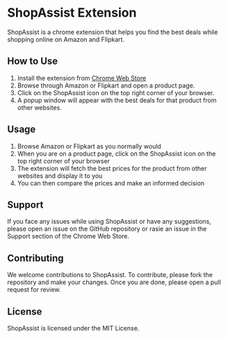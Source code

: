 # ShopAssist Extension

ShopAssist is a chrome extension that helps you find the best deals while shopping online on Amazon and Flipkart.

## How to Use

1. Install the extension from [Chrome Web Store](https://chrome.google.com/webstore/detail/shopassist/nfhhbacciklkmebancfmdceacepikjki)
2. Browse through Amazon or Flipkart and open a product page.
3. Click on the ShopAssist icon on the top right corner of your browser.
4. A popup window will appear with the best deals for that product from other websites.

## Usage

1. Browse Amazon or Flipkart as you normally would
2. When you are on a product page, click on the ShopAssist icon on the top right corner of your browser
3. The extension will fetch the best prices for the product from other websites and display it to you
4. You can then compare the prices and make an informed decision

## Support

If you face any issues while using ShopAssist or have any suggestions, please open an issue on the GitHub repository or rasie an issue in the Support section of the Chrome Web Store.

## Contributing

We welcome contributions to ShopAssist. To contribute, please fork the repository and make your changes. Once you are done, please open a pull request for review.

## License

ShopAssist is licensed under the MIT License.
